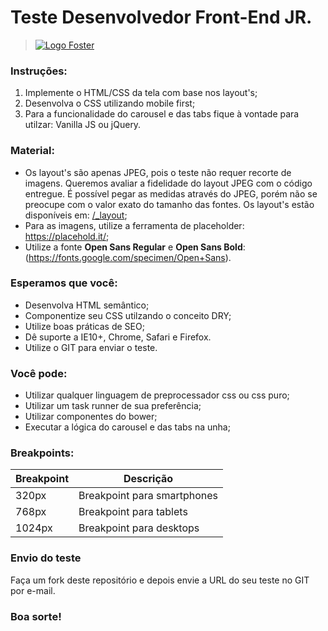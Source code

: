 # **Teste Desenvolvedor Front-End JR.**  

> [![Logo Foster](http://www.foster.com.br/images/logo-foster-home.png)](http://www.foster.com.br/)

### Instruções:

1. Implemente o HTML/CSS da tela com base nos layout's;
2. Desenvolva o CSS utilizando mobile first;
3. Para a funcionalidade do carousel e das tabs fique à vontade para utilzar: Vanilla JS ou jQuery.


### Material:

* Os layout's são apenas JPEG, pois o teste não requer recorte de imagens. Queremos avaliar a fidelidade do layout JPEG com o código entregue. É possível pegar as medidas através do JPEG, porém não se preocupe com o valor exato do tamanho das fontes. Os layout's estão disponíveis em: [/_layout](/_layout);
* Para as imagens, utilize a ferramenta de placeholder: https://placehold.it/;
* Utilize a fonte **Open Sans Regular** e **Open Sans Bold**: (https://fonts.google.com/specimen/Open+Sans).


### Esperamos que você:

* Desenvolva HTML semântico;
* Componentize seu CSS utilzando o conceito DRY;
* Utilize boas práticas de SEO;
* Dê suporte a IE10+, Chrome, Safari e Firefox.
* Utilize o GIT para enviar o teste.


### Você pode:

* Utilizar qualquer linguagem de preprocessador css ou css puro;
* Utilizar um task runner de sua preferência;
* Utilizar componentes do bower;
* Executar a lógica do carousel e das tabs na unha;


### Breakpoints:

| Breakpoint | Descrição                    |
|------------|------------------------------|
| 320px      | Breakpoint para smartphones  |
| 768px      | Breakpoint para tablets      |
| 1024px     | Breakpoint para desktops     |


### Envio do teste

Faça um fork deste repositório e depois envie a URL do seu teste no GIT por e-mail.

### **Boa sorte!**

